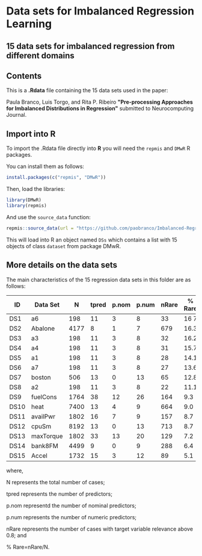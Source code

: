 # Data sets for Imbalanced Regression Learning
## 15 data sets for imbalanced regression from different domains


## Contents

This is a <strong>.Rdata</strong> file containing the 15 data sets used in the paper:

Paula Branco, Luis Torgo, and Rita P. Ribeiro <strong>"Pre-processing Approaches for Imbalanced Distributions in Regression"</strong> submitted to Neurocomputing Journal.



## Import into R

To import the .Rdata file directly into **R** you will need the `repmis` and `DMwR` R packages.

You can install them as follows:

```r
install.packages(c("repmis", "DMwR"))
```



Then, load the libraries:

```r
library(DMwR)
library(repmis)
```

And use the `source_data` function:

```r
repmis::source_data(url = "https://github.com/paobranco/Imbalanced-Regression-DataSets/blob/master/DataSets15.Rdata?raw=true")
```

This will load into R an object named `DSs` which contains a list with 15 objects of class `dataset` from package DMwR.


## More details on the data sets

The main characteristics of the 15 regression data sets in this folder are as follows:


ID   | Data Set   | N    | tpred | p.nom | p.num | nRare | % Rare |
-----|------------|------|-------|-------|-------|-------|--------|
DS1  | a6         | 198  | 11    | 3     | 8     | 33    | 16 7   |
DS2  | Abalone    | 4177 | 8     | 1     | 7     | 679   | 16.3   |
DS3  | a3         | 198  | 11    | 3     | 8     | 32    | 16.2   |
DS4  | a4         | 198  | 11    | 3     | 8     | 31    | 15.7   | 
DS5  | a1         | 198  | 11    | 3     | 8     | 28    | 14.1   |
DS6  | a7         | 198  | 11    | 3     | 8     | 27    | 13.6   |
DS7  | boston     | 506  | 13    | 0     | 13    | 65    | 12.8   |
DS8  | a2         | 198  | 11    | 3     | 8     | 22    | 11.1   |
DS9  | fuelCons   | 1764 | 38    | 12    | 26    | 164   | 9.3    |
DS10 | heat       | 7400 | 13    | 4     | 9     | 664   | 9.0    |
DS11 | availPwr   | 1802 | 16    | 7     | 9     | 157   | 8.7    |
DS12 | cpuSm      | 8192 | 13    | 0     | 13    | 713   | 8.7    |
DS13 | maxTorque  | 1802 | 33    | 13    | 20    | 129   | 7.2    |
DS14 | bank8FM    | 4499 | 9     | 0     | 9     | 288   | 6.4    |
DS15 | Accel      | 1732 | 15    | 3     | 12    | 89    | 5.1    |

where,

N represents the total number of cases;

tpred represents the number of predictors;

p.nom representd the number of nominal predictors;

p.num represents the number of numeric predictors;

nRare represents the number of cases with target variable relevance above 0.8; and

% Rare=nRare/N.


